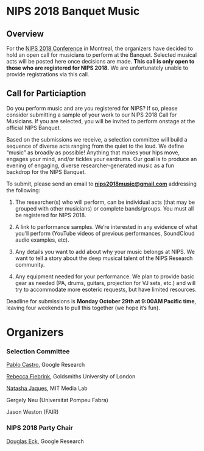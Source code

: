 # NIPS 2018 Banquet Music

## Overview

For the [NIPS 2018 Conference](https://nips.cc) in Montreal, the
organizers have decided to hold an open call for musicians to perform
at the Banquet. Selected musical acts will be posted here once decisions are
made. **This call is only open to those who are registered for NIPS 2018.** We
are unfortunately unable to provide registrations via this call.

## Call for Particiaption

Do you perform music and are you registered for NIPS?  If so, please
consider submitting a sample of your work to our NIPS 2018 Call for
Musicians. If you are selected, you will be invited to perform onstage
at the official NIPS Banquet.

Based on the submissions we receive, a selection committee will build
a sequence of diverse acts ranging from the quiet to the loud. We
define “music” as broadly as possible! Anything that makes your hips
move, engages your mind, and/or tickles your eardrums.  Our goal is to
produce an evening of engaging, diverse researcher-generated music as
a fun backdrop for the NIPS Banquet.

To submit, please send an email to **nips2018music@gmail.com** addressing
the following:

1. The researcher(s) who will perform, can be individual acts (that
may be grouped with other musicians) or complete bands/groups. You
must all be registered for NIPS 2018.

2. A link to performance samples. We’re interested in any evidence of
what you’ll perform (YouTube videos of previous performances,
SoundCloud audio examples, etc).

3. Any details you want to add about why your music belongs at
NIPS. We want to tell a story about the deep musical talent of the
NIPS Research community.

4. Any equipment needed for your performance. We plan to provide basic
gear as needed (PA, drums, guitars, projection for VJ sets, etc.) and
will try to accommodate more esoteric requests, but have limited
resources.

Deadline for submissions is **Monday October 29th at 9:00AM Pacific
time**, leaving four weekends to pull this together (we hope it’s fun).

# Organizers

### Selection Committee

[Pablo Castro](https://twitter.com/), Google Research

[Rebecca Fiebrink](https://twitter.com/RebeccaFiebrink), Goldsmiths University of London

[Natasha Jaques](https://twitter.com/natashajaques), MIT Media Lab

Gergely Neu (Universitat Pompeu Fabra)

Jason Weston (FAIR)

### NIPS 2018 Party Chair
[Douglas Eck](https://twitter.com/douglas_eck), Google Research


